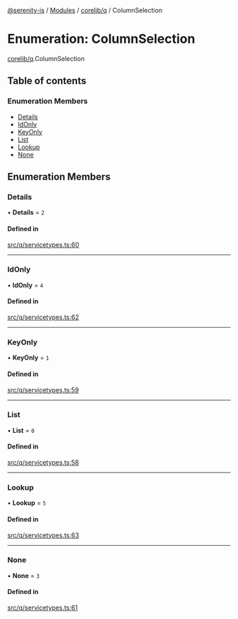 [@serenity-is](../README.md) / [Modules](../modules.md) / [corelib/q](../modules/corelib_q.md) / ColumnSelection

# Enumeration: ColumnSelection

[corelib/q](../modules/corelib_q.md).ColumnSelection

## Table of contents

### Enumeration Members

- [Details](corelib_q.ColumnSelection.md#details)
- [IdOnly](corelib_q.ColumnSelection.md#idonly)
- [KeyOnly](corelib_q.ColumnSelection.md#keyonly)
- [List](corelib_q.ColumnSelection.md#list)
- [Lookup](corelib_q.ColumnSelection.md#lookup)
- [None](corelib_q.ColumnSelection.md#none)

## Enumeration Members

### Details

• **Details** = ``2``

#### Defined in

[src/q/servicetypes.ts:60](https://github.com/serenity-is/serenity/blob/master/packages/corelib/src/q/servicetypes.ts#line&#x3D;60)

___

### IdOnly

• **IdOnly** = ``4``

#### Defined in

[src/q/servicetypes.ts:62](https://github.com/serenity-is/serenity/blob/master/packages/corelib/src/q/servicetypes.ts#line&#x3D;62)

___

### KeyOnly

• **KeyOnly** = ``1``

#### Defined in

[src/q/servicetypes.ts:59](https://github.com/serenity-is/serenity/blob/master/packages/corelib/src/q/servicetypes.ts#line&#x3D;59)

___

### List

• **List** = ``0``

#### Defined in

[src/q/servicetypes.ts:58](https://github.com/serenity-is/serenity/blob/master/packages/corelib/src/q/servicetypes.ts#line&#x3D;58)

___

### Lookup

• **Lookup** = ``5``

#### Defined in

[src/q/servicetypes.ts:63](https://github.com/serenity-is/serenity/blob/master/packages/corelib/src/q/servicetypes.ts#line&#x3D;63)

___

### None

• **None** = ``3``

#### Defined in

[src/q/servicetypes.ts:61](https://github.com/serenity-is/serenity/blob/master/packages/corelib/src/q/servicetypes.ts#line&#x3D;61)
